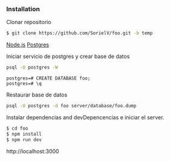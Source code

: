 ### Installation

Clonar repositorio
```sh
$ git clone https://github.com/SorielV/foo.git -b temp
```

[Node.js](https://nodejs.org/) 
[Postgres](https://www.postgresql.org/)

Iniciar servicio de postgres y crear base de datos
```sh
psql -U postgres -W
```
```slq
postgres=# CREATE DATABASE foo;
postgres=# \q
```
Restaurar base de datos
```sh
psql -U postgres -d foo server/database/foo.dump
```

Instalar dependencias and devDepencencias e iniciar el server.

```sh
$ cd foo
$ npm install
$ npm run dev
```
http://localhost:3000
